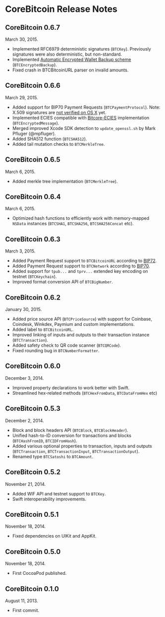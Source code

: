 CoreBitcoin Release Notes
=========================

CoreBitcoin 0.6.7
-----------------

March 30, 2015.

* Implemented RFC6979 deterministic signatures (`BTCKey`). Previously signatures were also deterministic, but non-standard.
* Implemented [Automatic Encrypted Wallet Backup scheme](https://github.com/oleganza/bitcoin-papers/blob/master/AutomaticEncryptedWalletBackups.md) (`BTCEncryptedBackup`).
* Fixed crash in BTCBitcoinURL parser on invalid amounts.

CoreBitcoin 0.6.6
-----------------

March 29, 2015.

* Added support for BIP70 Payment Requests (`BTCPaymentProtocol`). Note: X.509 signatures are [not verified on OS X](https://github.com/oleganza/CoreBitcoin/issues/42) yet.
* Implemented ECIES compatible with [Bitcore-ECIES](https://github.com/bitpay/bitcore-ecies) implementation (`BTCEncryptedMessage`).
* Merged improved Xcode SDK detection to `update_openssl.sh` by Mark Pfluger (@mpfluger).
* Added SHA512 function (`BTCSHA512`).
* Added tail mutation checks to `BTCMerkleTree`.

CoreBitcoin 0.6.5
-----------------

March 6, 2015.

* Added merkle tree implementation (`BTCMerkleTree`).

CoreBitcoin 0.6.4
-----------------

March 6, 2015.

* Optimized hash functions to efficiently work with memory-mapped `NSData` instances (`BTCSHA1`, `BTCSHA256`, `BTCSHA256Concat` etc).


CoreBitcoin 0.6.3
-----------------

March 3, 2015.

* Added Payment Request support to `BTCBitcoinURL` according to [BIP72](https://github.com/bitcoin/bips/blob/master/bip-0072.mediawiki).
* Added Payment Request support to `BTCNetwork` according to [BIP70](https://github.com/bitcoin/bips/blob/master/bip-0070.mediawiki).
* Added support for `tpub...` and `tprv...` extended key encoding on testnet (`BTCKeychain`).
* Improved format conversion API of `BTCBigNumber`.


CoreBitcoin 0.6.2
-----------------

January 30, 2015.

* Added price source API (`BTCPriceSource`) with support for Coinbase, Coindesk, Winkdex, Paymium and custom implementations.
* Added label to `BTCBitcoinURL`.
* Improved linking of inputs and outputs to their transaction instance (`BTCTransaction`).
* Added safety check to QR code scanner (`BTCQRCode`).
* Fixed rounding bug in `BTCNumberFormatter`.


CoreBitcoin 0.6.0
-----------------

December 3, 2014.

* Improved property declarations to work better with Swift.
* Streamlined hex-related methods (`BTCHexFromData`, `BTCDataFromHex` etc)


CoreBitcoin 0.5.3
-----------------

December 2, 2014.

* Block and block headers API (`BTCBlock`, `BTCBlockHeader`).
* Unified hash-to-ID conversion for transactions and blocks (`BTCHashFromID`, `BTCIDFromHash`).
* Added various optional properties to transaction, inputs and outputs (`BTCTransaction`, `BTCTransactionInput`, `BTCTransactionOutput`).
* Renamed type `BTCSatoshi` to `BTCAmount`.


CoreBitcoin 0.5.2
-----------------

November 21, 2014.

* Added WIF API and testnet support to `BTCKey`.
* Swift interoperability improvements.

CoreBitcoin 0.5.1
-----------------

November 18, 2014.

* Fixed dependencies on UIKit and AppKit.


CoreBitcoin 0.5.0
-----------------

November 18, 2014.

* First CocoaPod published.


CoreBitcoin 0.1.0
-----------------

August 11, 2013.

* First commit.








